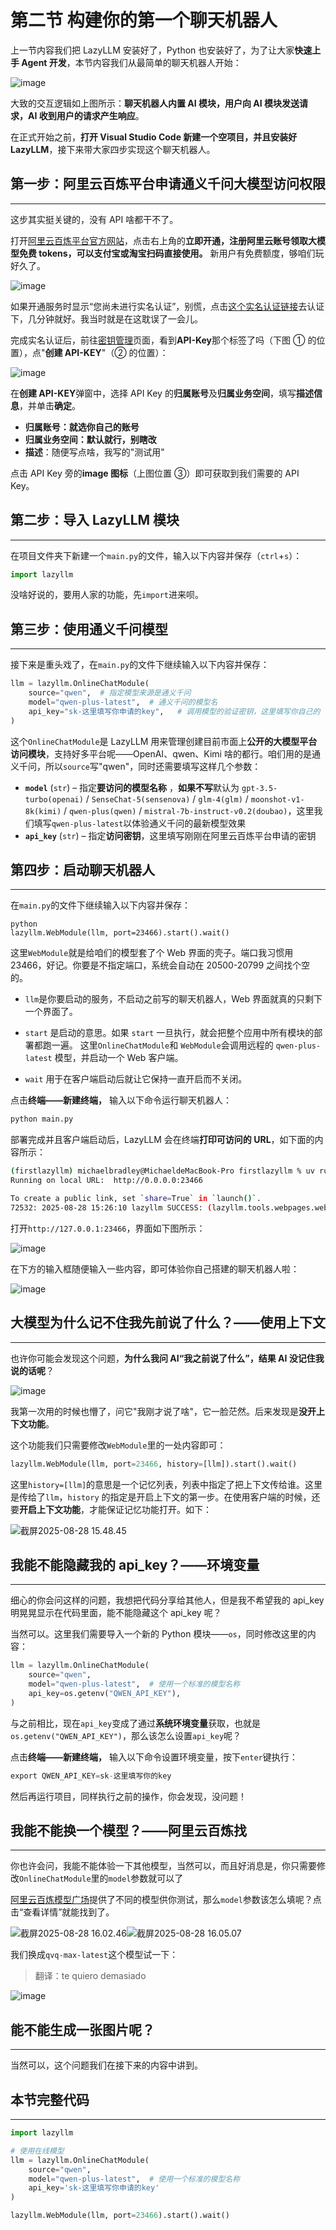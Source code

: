 # 第二节 构建你的第一个聊天机器人

上一节内容我们把 LazyLLM 安装好了，Python 也安装好了，为了让大家**快速上手 Agent 开发**，本节内容我们从最简单的聊天机器人开始：

![image](../assets/image-20250828135340-x2gxuq8.png "构建你的第一个智能体")

大致的交互逻辑如上图所示：**聊天机器人内置 AI 模块，用户向 AI 模块发送请求，AI 收到用户的请求产生响应**。

在正式开始之前，**打开 Visual Studio Code 新建一个空项目，并且安装好 LazyLLM**，接下来带大家四步实现这个聊天机器人。

## 第一步：阿里云百炼平台申请通义千问大模型访问权限

---

这步其实挺关键的，没有 API 啥都干不了。

打开[阿里云百炼平台官方网站](https://bailian.console.aliyun.com/)，点击右上角的**立即开通，注册阿里云账号领取大模型免费 tokens，可以支付宝或淘宝扫码直接使用。** 新用户有免费额度，够咱们玩好久了。

![image](../assets/image-20250828151239-0m7bxgm.png)

如果开通服务时显示“您尚未进行实名认证”，别慌，点击[这个实名认证链接](https://myaccount.console.aliyun.com/certificate)去认证下，几分钟就好。我当时就是在这耽误了一会儿。

完成实名认证后，前往[密钥管理](https://bailian.console.aliyun.com/?tab=model#/api-key)页面，看到**API-Key**那个标签了吗（下图 ① 的位置），点"**创建 API-KEY**"（② 的位置）：

![image](../assets/image-20250828151729-9iprey5.png)

在**创建 API-KEY**弹窗中，选择 API Key 的**归属账号**及**归属业务空间**，填写**描述信息**，并单击**确定**。

- **归属账号：就选你自己的账号**
- **归属业务空间：默认就行，别瞎改**
- **描述**：随便写点啥，我写的"测试用"

点击 API Key 旁的**image 图标**（上图位置 ③）即可获取到我们需要的 API Key。

## 第二步：导入 LazyLLM 模块

---

在项目文件夹下新建一个`main.py`的文件，输入以下内容并保存（`ctrl`+`s`）：

```python
import lazyllm
```

没啥好说的，要用人家的功能，先`import`进来呗。

## 第三步：使用通义千问模型

---

接下来是重头戏了，在`main.py`的文件下继续输入以下内容并保存：

```python
llm = lazyllm.OnlineChatModule(
    source="qwen",	# 指定模型来源是通义千问
    model="qwen-plus-latest",  # 通义千问的模型名
    api_key="sk-这里填写你申请的key",	# 调用模型的验证密钥，这里填写你自己的
)
```

这个`OnlineChatModule`是 LazyLLM 用来管理创建目前市面上**公开的大模型平台访问模块**，支持好多平台呢——OpenAI、qwen、Kimi 啥的都行。咱们用的是通义千问，所以`source`写"qwen"，同时还需要填写这样几个参数：

- **`model`** (`str`) – 指定**要访问的模型名称** ，**如果不写**默认为 `gpt-3.5-turbo(openai)` / `SenseChat-5(sensenova)` / `glm-4(glm)` / `moonshot-v1-8k(kimi)` / `qwen-plus(qwen)` / `mistral-7b-instruct-v0.2(doubao)`，这里我们填写`qwen-plus-latest`以体验通义千问的最新模型效果
- **`api_key`** (`str`) – 指定**访问密钥**，这里填写刚刚在阿里云百炼平台申请的密钥

## 第四步：启动聊天机器人

---

在`main.py`的文件下继续输入以下内容并保存：

```
python
lazyllm.WebModule(llm, port=23466).start().wait()
```

这里`WebModule`就是给咱们的模型套了个 Web 界面的壳子。端口我习惯用 23466，好记。你要是不指定端口，系统会自动在 20500-20799 之间找个空的。

- `llm`是你要启动的服务，不启动之前写的聊天机器人，Web 界面就真的只剩下一个界面了。

- `start` 是启动的意思。如果 `start` 一旦执行，就会把整个应用中所有模块的部署都跑一遍。 这里`OnlineChatModule`和 `WebModule`会调用远程的 `qwen-plus-latest` 模型，并启动一个 Web 客户端。
- `wait` 用于在客户端启动后就让它保持一直开启而不关闭。

点击**终端——新建终端，** 输入以下命令运行聊天机器人：

```python
python main.py
```

部署完成并且客户端启动后，LazyLLM 会在终端**打印可访问的 URL**，如下面的内容所示：

```bash
(firstlazyllm) michaelbradley@MichaeldeMacBook-Pro firstlazyllm % uv run main.py
Running on local URL:  http://0.0.0.0:23466

To create a public link, set `share=True` in `launch()`.
72532: 2025-08-28 15:26:10 lazyllm SUCCESS: (lazyllm.tools.webpages.webmodule:455) LazyLLM webmodule launched successfully: Running on: http://0.0.0.0:23466, local URL: http://127.0.0.1:23466
```

打开`http://127.0.0.1:23466`，界面如下图所示：

![image](../assets/image-20250828153059-kju2t31.png "聊天机器人界面")

在下方的输入框随便输入一些内容，即可体验你自己搭建的聊天机器人啦：

![image](../assets/image-20250828153338-aye0805.png)

## 大模型为什么记不住我先前说了什么？——使用上下文

---

也许你可能会发现这个问题，**为什么我问 AI“我之前说了什么”，结果 AI 没记住我说的话呢**？

![image](../assets/image-20250828154524-0dnqtfr.png "出什么问题了？")

我第一次用的时候也懵了，问它"我刚才说了啥"，它一脸茫然。后来发现是**没开上下文功能**。

这个功能我们只需要修改`WebModule`里的一处内容即可：

```python
lazyllm.WebModule(llm, port=23466, history=[llm]).start().wait()
```

这里`history=[llm]`的意思是一个记忆列表，列表中指定了把上下文传给谁。这里是传给了`llm`，`history` 的指定是开启上下文的第一步。在使用客户端的时候，还要**开启上下文功能**，才能保证记忆功能打开。如下：

![截屏2025-08-28 15.48.45](../assets/截屏2025-08-28%2015.48.45-20250828154929-ptqmbgp.png)

## 我能不能隐藏我的 api_key？——环境变量

---

细心的你会问这样的问题，我想把代码分享给其他人，但是我不希望我的 api_key 明晃晃显示在代码里面，能不能隐藏这个 api_key 呢？

当然可以。这里我们需要导入一个新的 Python 模块——`os`，同时修改这里的内容：

```python
llm = lazyllm.OnlineChatModule(
    source="qwen",
    model="qwen-plus-latest",  # 使用一个标准的模型名称
    api_key=os.getenv("QWEN_API_KEY"),
)
```

与之前相比，现在`api_key`变成了通过**系统环境变量**获取，也就是`os.getenv("QWEN_API_KEY")`，那么该怎么设置`api_key`呢？

点击**终端——新建终端，** 输入以下命令设置环境变量，按下`enter`键执行：

```python
export QWEN_API_KEY=sk-这里填写你的key
```

然后再运行项目，同样执行之前的操作，你会发现，没问题！

## 我能不能换一个模型？——阿里云百炼找

---

你也许会问，我能不能体验一下其他模型，当然可以，而且好消息是，你只需要修改`OnlineChatModule`里的`model`参数就可以了

[阿里云百炼模型广场](https://bailian.console.aliyun.com/?tab=model#/model-market)提供了不同的模型供你测试，那么`model`参数该怎么填呢？点击“查看详情”就能找到了。

![截屏2025-08-28 16.02.46](../assets/截屏2025-08-28%2016.02.46-20250828160341-acx3ptt.png)![截屏2025-08-28 16.05.07](../assets/截屏2025-08-28%2016.05.07-20250828160538-a9wxkbr.png)

我们换成`qvq-max-latest`这个模型试一下：

> 翻译：te quiero demasiado

![image](../assets/image-20250828161554-voapwce.png)

## 能不能生成一张图片呢？

---

当然可以，这个问题我们在接下来的内容中讲到。

## 本节完整代码

---

```python
import lazyllm

# 使用在线模型
llm = lazyllm.OnlineChatModule(
    source="qwen",
    model="qwen-plus-latest",  # 使用一个标准的模型名称
    api_key='sk-这里填写你申请的key'
)

lazyllm.WebModule(llm, port=23466).start().wait()
```

